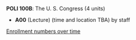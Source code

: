 **POLI 100B**: The U. S. Congress (4 units)

- **A00** (Lecture) (time and location TBA) by staff

[Enrollment numbers over time](./POLI100B.tsv)
